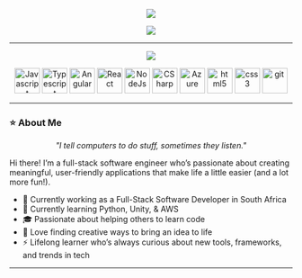 <p align="center"><img src="https://capsule-render.vercel.app/api?type=waving&text=Hi%20there,%20I’m%20Anesca&color=gradient&fontSize=50&height=150"/></p>

<p align="center">
  <img src="https://readme-typing-svg.demolab.com/?lines=Software+Developer;Video+Game+Enthusiast;Movie+Buff&font=Fira%20Code&center=true&width=380&height=50"/>
</p>

___

<p align="center">
    <a href="https://www.linkedin.com/in/anescadames/"><img src="https://img.shields.io/badge/LinkedIn-0077B5?style=for-the-badge&logo=linkedin&logoColor=white"/></a>
</p>

<p align="center">
    <img src="https://static.cdnlogo.com/logos/j/69/javascript.svg" width="45" height="45" alt="Javascript" />
    <img src="https://upload.wikimedia.org/wikipedia/commons/4/4c/Typescript_logo_2020.svg" width="45" height="45" alt="Typescript"/>
    <img src="https://upload.wikimedia.org/wikipedia/commons/c/cf/Angular_full_color_logo.svg" width="45" height="45" alt="Angular"/>
    <img src="https://upload.wikimedia.org/wikipedia/commons/a/a7/React-icon.svg" width="45" height="45" alt="React"/>
    <img src="https://upload.wikimedia.org/wikipedia/commons/d/d9/Node.js_logo.svg" width="45" height="45" alt="NodeJs" />
    <img src="https://upload.wikimedia.org/wikipedia/commons/b/bd/Logo_C_sharp.svg" width="45" height="45" alt="CSharp"/>
    <img src="https://upload.wikimedia.org/wikipedia/commons/f/fa/Microsoft_Azure.svg" width="45" height="45" alt="Azure"/>
    <img src="https://cdn.jsdelivr.net/gh/devicons/devicon/icons/html5/html5-original.svg" width="45" height="45" alt="html5" />
    <img src="https://cdn.jsdelivr.net/gh/devicons/devicon/icons/css3/css3-original.svg" width="45" height="45" alt="css3" />
    <img src="https://cdn.jsdelivr.net/gh/devicons/devicon/icons/git/git-original.svg" width="45" height="45" alt="git" />
</p>

___

### ⭐ About Me
<p align="center"><i>"I tell computers to do stuff, sometimes they listen."</i></p>

<p>Hi there! I’m a full-stack software engineer who’s passionate about creating meaningful, user-friendly applications that make life a little easier (and a lot more fun!).</p>

- 🔭 Currently working as a Full-Stack Software Developer in South Africa
- 🌱 Currently learning Python, Unity, & AWS
- 🎓 Passionate about helping others to learn code
- 🤔 Love finding creative ways to bring an idea to life
- ⚡ Lifelong learner who’s always curious about new tools, frameworks, and trends in tech

___

<!--
**anesca/anesca** is a ✨ _special_ ✨ repository because its `README.md` (this file) appears on your GitHub profile.

Here are some ideas to get you started:

- 🔭 I’m currently working on ...
- 🌱 I’m currently learning ...
- 👯 I’m looking to collaborate on ...
- 🤔 I’m looking for help with ...
- 💬 Ask me about ...
- 📫 How to reach me: ...
- 😄 Pronouns: ...
- ⚡ Fun fact: ...
-->

